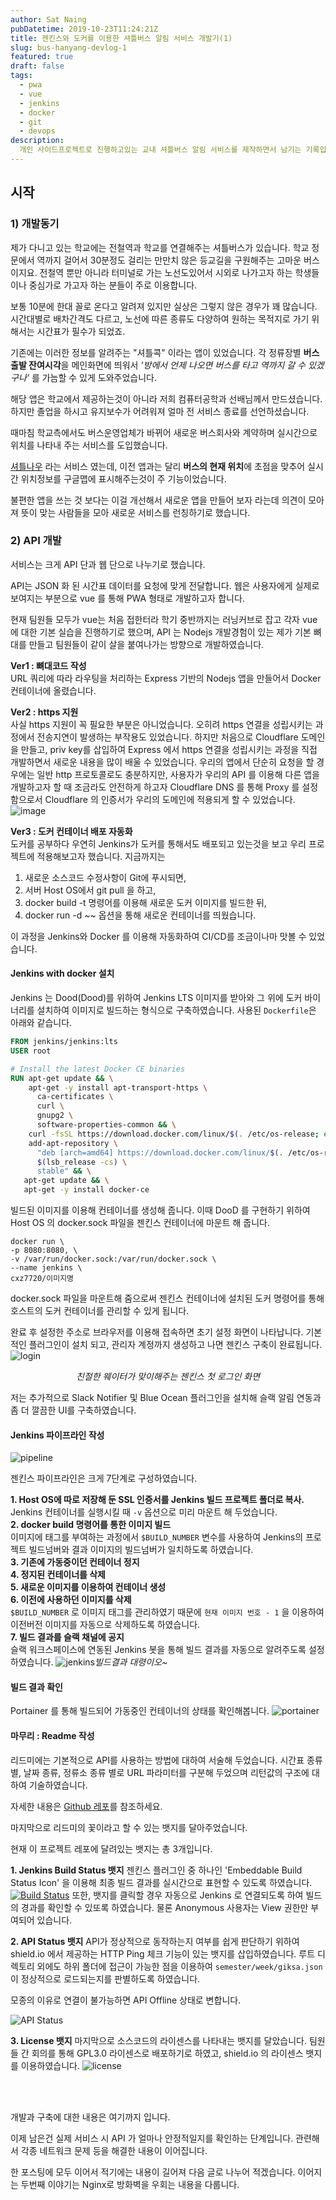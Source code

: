 ```yaml
---
author: Sat Naing
pubDatetime: 2019-10-23T11:24:21Z
title: 젠킨스와 도커를 이용한 셔틀버스 알림 서비스 개발기(1)
slug: bus-hanyang-devlog-1
featured: true
draft: false
tags:
  - pwa 
  - vue 
  - jenkins 
  - docker 
  - git 
  - devops
description:
  개인 사이드프로젝트로 진행하고있는 교내 셔틀버스 알림 서비스를 제작하면서 남기는 기록입니다.
---
```

## 시작

### 1) 개발동기
제가 다니고 있는 학교에는 전철역과 학교를 연결해주는 셔틀버스가 있습니다. 학교 정문에서 역까지 걸어서 30분정도 걸리는 만만치 않은 등교길을 구원해주는 고마운 버스이지요. 전철역 뿐만 아니라 터미널로 가는 노선도있어서 시외로 나가고자 하는 학생들이나 중심가로 가고자 하는 분들이 주로 이용합니다.

보통 10분에 한대 꼴로 온다고 알려져 있지만 실상은 그렇지 않은 경우가 꽤 많습니다. 시간대별로 배차간격도 다르고, 노선에 따른 종류도 다양하여 원하는 목적지로 가기 위해서는 시간표가 필수가 되었죠.

기존에는 이러한 정보를 알려주는 "셔틀콕" 이라는 앱이 있었습니다. 각 정류장별 **버스출발 잔여시각**을 메인화면에 띄워서 *'방에서 언제 나오면 버스를 타고 역까지 갈 수 있겠구나'* 를 가늠할 수 있게 도와주었습니다.

해당 앱은 학교에서 제공하는것이 아니라 저희 컴퓨터공학과 선배님께서 만드셨습니다. 하지만 졸업을 하시고 유지보수가 어려워져 얼마 전 서비스 종료를 선언하셨습니다.

때마침 학교측에서도 버스운영업체가 바뀌어 새로운 버스회사와 계약하며 실시간으로 위치를 나타내 주는 서비스를 도입했습니다.

[셔틀나우](https://shuttlenow.com/) 라는 서비스 였는데, 이전 앱과는 달리 **버스의 현재 위치**에 초점을 맞추어 실시간 위치정보를 구글맵에 표시해주는것이 주 기능이었습니다.

불편한 앱을 쓰는 것 보다는 이걸 개선해서 새로운 앱을 만들어 보자 라는데 의견이 모아져 뜻이 맞는 사람들을 모아 새로운 서비스를 런칭하기로 했습니다.

### 2) API 개발

서비스는 크게 API 단과 웹 단으로 나누기로 했습니다.

API는 JSON 화 된 시간표 데이터를 요청에 맞게 전달합니다.
웹은 사용자에게 실제로 보여지는 부분으로 vue 를 통해 PWA 형태로 개발하고자 합니다.

현재 팀원들 모두가 vue는 처음 접한터라 학기 중반까지는 러닝커브로 잡고 각자 vue에 대한 기본 실습을 진행하기로 했으며, API 는 Nodejs 개발경험이 있는 제가 기본 뼈대를 만들고 팀원들이 같이 살을 붙여나가는 방향으로 개발하였습니다.


**Ver1 : 뼈대코드 작성**<br>
URL 쿼리에 따라 라우팅을 처리하는 Express 기반의 Nodejs 앱을 만들어서 Docker 컨테이너에 올렸습니다.


**Ver2 : https 지원**<br>
사실 https 지원이 꼭 필요한 부분은 아니었습니다.
오히려 https 연결을 성립시키는 과정에서 전송지연이 발생하는 부작용도 있었습니다. 하지만 처음으로 Cloudflare 도메인을 만들고, priv key를 삽입하여 Express 에서 https 연결을 성립시키는 과정을 직접 개발하면서 새로운 내용을 많이 배울 수 있었습니다.
우리의 앱에서 단순히 요청을 할 경우에는 일반 http 프로토콜로도 충분하지만, 사용자가 우리의 API 를 이용해 다른 앱을 개발하고자 할 때 조금라도 안전하게 하고자 Cloudflare DNS 를 통해 Proxy 를 설정함으로서 Cloudflare 의 인증서가 우리의 도메인에 적용되게 할 수 있었습니다.
![image](https://user-images.githubusercontent.com/29659112/66568302-23d77f00-eba4-11e9-8067-e9ecbbb105f7.png)

**Ver3 : 도커 컨테이너 배포 자동화**<br>
도커를 공부하다 우연히 Jenkins가 도커를 통해서도 배포되고 있는것을 보고 우리 프로젝트에 적용해보고자 했습니다.
지금까지는<br>
1) 새로운 소스코드 수정사항이 Git에 푸시되면,<br>
2) 서버 Host OS에서 git pull 을 하고,<br>
3) docker build -t 명령어를 이용해 새로운 도커 이미지를 빌드한 뒤,<br>
4) docker run -d ~~ 옵션을 통해 새로운 컨테이너를 띄웠습니다.<br>

이 과정을 Jenkins와 Docker 를 이용해 자동화하여 CI/CD를 조금이나마 맛볼 수 있었습니다.

#### Jenkins with docker 설치

Jenkins 는 Dood(Dood)를 위하여 Jenkins LTS 이미지를 받아와 그 위에 도커 바이너리를 설치하여 이미지로 빌드하는 형식으로 구축하였습니다.
사용된 `Dockerfile`은 아래와 같습니다.
```Dockerfile
FROM jenkins/jenkins:lts
USER root

# Install the latest Docker CE binaries
RUN apt-get update && \
    apt-get -y install apt-transport-https \
      ca-certificates \
      curl \
      gnupg2 \
      software-properties-common && \
    curl -fsSL https://download.docker.com/linux/$(. /etc/os-release; echo "$ID")/gpg > /tmp/dkey; apt-key add /tmp/dkey && \
    add-apt-repository \
      "deb [arch=amd64] https://download.docker.com/linux/$(. /etc/os-release; echo "$ID") \
      $(lsb_release -cs) \
      stable" && \
   apt-get update && \
   apt-get -y install docker-ce

```
빌드된 이미지를 이용해 컨테이너를 생성해 줍니다.
이때 DooD 를 구현하기 위하여 Host OS 의 docker.sock 파일을 젠킨스 컨테이너에 마운트 해 줍니다.

```shell
docker run \
-p 8080:8080, \
-v /var/run/docker.sock:/var/run/docker.sock \
--name jenkins \
cxz7720/이미지명

```

docker.sock 파일을 마운트해 줌으로써 젠킨스 컨테이너에 설치된 도커 명령어를 통해 호스트의 도커 컨테이너를 관리할 수 있게 됩니다.

완료 후 설정한 주소로 브라우저를 이용해 접속하면 초기 설정 화면이 나타납니다.
기본적인 플러그인이 설치 되고, 관리자 계정까지 생성하고 나면 젠킨스 구축이 완료됩니다.
![login](https://user-images.githubusercontent.com/29659112/66571034-baf30580-eba9-11e9-9f98-cc672f934e6c.png)<center>*친절한 웨이터가 맞이해주는 젠킨스 첫 로그인 화면*</center>

저는 추가적으로 Slack Notifier 및 Blue Ocean 플러그인을 설치해 슬랙 알림 연동과 좀 더 깔끔한 UI를 구축하였습니다.

#### Jenkins 파이프라인 작성

![pipeline](https://user-images.githubusercontent.com/29659112/67311466-9d735380-f53a-11e9-9c73-b5b9a5be21a6.png)

젠킨스 파이프라인은 크게 7단계로 구성하였습니다.

**1. Host OS에 따로 저장해 둔 SSL 인증서를 Jenkins 빌드 프로젝트 폴더로 복사.**<br>
Jenkins 컨테이너를 실행시킬 때 `-v` 옵션으로 미리 마운트 해 두었습니다.<br>
**2. docker build 명령어를 통한 이미지 빌드**<br>
이미지에 태그를 부여하는 과정에서 `$BUILD_NUMBER` 변수를 사용하여 Jenkins의 프로젝트 빌드넘버와 결과 이미지의 빌드넘버가 일치하도록 하였습니다.<br>
**3. 기존에 가동중이던 컨테이너 정지**<br>
**4. 정지된 컨테이너를 삭제**<br>
**5. 새로운 이미지를 이용하여 컨테이너 생성**<br>
**6. 이전에 사용하던 이미지를 삭제**<br>
`$BUILD_NUMBER` 로 이미지 태그를 관리하였기 때문에 `현재 이미지 번호 - 1` 을 이용하여 이전버전 이미지를 자동으로 삭제하도록 하였습니다.<br>
**7. 빌드 결과를 슬랙 채널에 공지**<br>
슬랙 워크스페이스에 연동된 Jenkins 봇을 통해 빌드 결과를 자동으로 알려주도록 설정하였습니다.
![jenkins](https://user-images.githubusercontent.com/29659112/67311288-3eadda00-f53a-11e9-8c18-02e1bdd61e66.png)*빌드결과 대령이오~*


#### 빌드 결과 확인

Portainer 를 통해 빌드되어 가동중인 컨테이너의 상태를 확인해봅니다.
![portainer](https://user-images.githubusercontent.com/29659112/67309327-a104db80-f536-11e9-9bc7-75203d837a6b.jpg)



#### 마무리 : Readme 작성

리드미에는 기본적으로 API를 사용하는 방법에 대하여 서술해 두었습니다. 
시간표 종류별, 날짜 종류, 정류소 종류 별로 URL 파라미터를 구분해 두었으며 리턴값의 구조에 대하여 기술하였습니다.

자세한 내용은 [Github 레포](https://github.com/CXZ7720/shuttlecock_API)를 참조하세요.

마지막으로 리드미의 꽃이라고 할 수 있는 뱃지를 달아주었습니다.

현재 이 프로젝트 레포에 달려있는 뱃지는 총 3개입니다.

**1. Jenkins Build Status 뱃지**
젠킨스 플러그인 중 하나인 'Embeddable Build Status Icon' 을 이용해 최종 빌드 결과를 실시간으로 표현할 수 있도록 하였습니다.
[![Build Status](http://server.jaram.net:5903/job/shuttlecock-api/badge/icon)](http://jenkins.jaram.net/job/shuttlecock-api/)
또한, 뱃지를 클릭할 경우 자동으로 Jenkins 로 연결되도록 하여 빌드의 경과를 확인할 수 있또록 하였습니다. 물론 Anonymous 사용자는 View 권한만 부여되어 있습니다.

**2. API Status 뱃지**
API가 정상적으로 동작하는지 여부를 쉽게 판단하기 위하여 shield.io 에서 제공하는 HTTP Ping 체크 기능이 있는 뱃지를 삽입하였습니다. 루트 디렉토리 외에도 하위 폴더에 접근이 가능한 점을 이용하여 `semester/week/giksa.json`이 정상적으로 로드되는지를 판별하도록 하였습니다.

모종의 이유로 연결이 불가능하면 API Offline 상태로 변합니다.

![API Status](https://img.shields.io/website?down_color=lightgrey&down_message=dead&label=API&up_color=blue&up_message=Online&url=https%3A%2F%2Fshuttle.jaram.net%2Fsemester%2Fweek%2Fgiksa)

**3. License 뱃지**
마지막으로 소스코드의 라이센스를 나타내는 뱃지를 달았습니다.
팀원들 간 회의를 통해 GPL3.0 라이센스로 배포하기로 하였고, shield.io 의 라이센스 뱃지를 이용하였습니다.
![license](https://img.shields.io/badge/license-GPL3.0-important)


<br>
<br>

개발과 구축에 대한 내용은 여기까지 입니다.

이제 남은건 실제 서비스 시 API 가 얼마나 안정적일지를 확인하는 단계입니다.
관련해서 각종 네트워크 문제 등을 해결한 내용이 이어집니다.

한 포스팅에 모두 이어서 적기에는 내용이 길어져 다음 글로 나누어 적겠습니다.
이어지는 두번째 이야기는 Nginx로 방화벽을 우회는 내용을 다룹니다.
